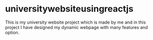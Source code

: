 # universitywebsiteusingreactjs
This is my university website project which is made by me and in this project I have designed my dynamic webpage with  many features and option.

